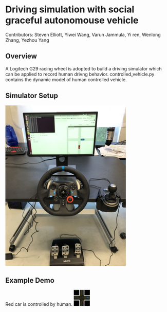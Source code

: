 # Driving simulation with social graceful autonomouse vehicle

Contributors: Steven Elliott, Yiwei Wang, Varun Jammula, Yi ren, Wenlong Zhang, Yezhou Yang


## Overview <a name="overview"></a>

A Logitech G29 racing wheel is adopted to build a driving simulator which can be applied to record human drivng behavior.
controlled_vehicle.py contains the dynamic model of human controlled vehicle.

## Simulator Setup
<img src="./sim_outputs/IMG_0455.jpg" alt="Drawing" style="height: 500px;"/> 

## Example Demo
Red car is controlled by human.
<img src="./sim_outputs/output_video.gif" alt="Drawing" style="height: 50px;"/> 
